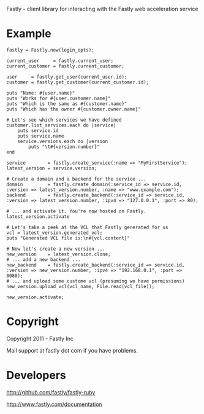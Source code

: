 Fastly - client library for interacting with the Fastly web acceleration service

# Example
 
    fastly = Fastly.new(login_opts);

    current_user     = fastly.current_user;
    current_customer = fastly.current_customer;

    user     = fastly.get_user(current_user.id);
    customer = fastly.get_customer(current_customer.id);

    puts "Name: #{user.name}"
    puts "Works for #{user.customer.name}"
    puts "Which is the same as #{customer.name}"
    puts "Which has the owner #{customer.owner.name}"

    # Let's see which services we have defined
    customer.list_services.each do |service|
        puts service.id
        puts service.name
        service.versions.each do |version
            puts "\t#{version.number}"
    end

    service        = fastly.create_service(:name => "MyFirstService");
    latest_version = service.version;

    # Create a domain and a backend for the service ...
    domain         = fastly.create_domain(:service_id => service.id, :version => latest_version.number, :name => "www.example.com");
    backend        = fastly.create_backend(:service_id => service.id, :version => latest_version.number, :ipv4 => "127.0.0.1", :port => 80);

    # ... and activate it. You're now hosted on Fastly.
    latest_version.activate

    # Let's take a peek at the VCL that Fastly generated for us
    vcl = latest_version.generated_vcl;
    puts "Generated VCL file is:\n#{vcl.content}"

    # Now let's create a new version ...
    new_version    = latest_version.clone;
    # ... add a new backend ...
    new_backend    = fastly.create_backend(:service_id => service.id, :version => new_version.number, :ipv4 => "192.168.0.1", :port => 8080);
    # ... and upload some custome vcl (presuming we have permissions)
    new_version.upload_vcl(vcl_name, File.read(vcl_file));    

    new_version.activate;

# Copyright
 
Copyright 2011 - Fastly Inc

Mail support at fastly dot com if you have problems.
 
# Developers

http://github.com/fastly/fastly-ruby

http://www.fastly.com/documentation
